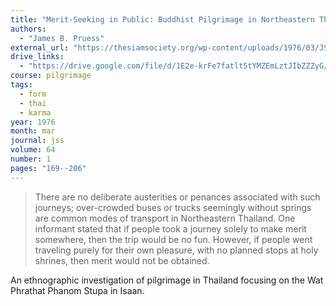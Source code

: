 ```yaml
---
title: "Merit-Seeking in Public: Buddhist Pilgrimage in Northeastern Thailand"
authors:
  - "James B. Pruess"
external_url: "https://thesiamsociety.org/wp-content/uploads/1976/03/JSS_064_1i_Pruess_MeritSeekingInPublicBuddhistPilgrimasgeInNEThailand.pdf"
drive_links:
  - "https://drive.google.com/file/d/1E2e-krFe7fatlt5tYMZEmLztJIbZZZyG/view?usp=drivesdk"
course: pilgrimage
tags:
  - form
  - thai
  - karma
year: 1976
month: mar
journal: jss
volume: 64
number: 1
pages: "169--206"
---
```


> There are no deliberate austerities or penances associated with such journeys;
over-crowded buses or trucks seemingly without springs are common modes of transport in Northeastern Thailand.
One informant stated that if people took a journey solely to make merit somewhere, then the trip would be no fun.
However, if people went traveling purely for their own pleasure, with no planned stops at holy shrines, then merit would not be obtained.

An ethnographic investigation of pilgrimage in Thailand focusing on the Wat Phrathat Phanom Stupa in Isaan.

